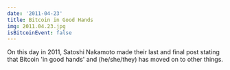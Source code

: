 ```yaml
---
date: '2011-04-23'
title: Bitcoin in Good Hands
img: 2011.04.23.jpg
isBitcoinEvent: false
---
```


On this day in 2011, Satoshi Nakamoto made their last and final post stating that Bitcoin 'in good hands' and (he/she/they) has moved on to other things.
